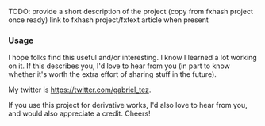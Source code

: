 TODO: provide a short description of the project (copy from fxhash project once ready)
link to fxhash project/fxtext article when present

### Usage

I hope folks find this useful and/or interesting. I know I learned a lot working
on it. If this describes you, I'd love to hear from you (in part to know whether
it's worth the extra effort of sharing stuff in the future).

My twitter is https://twitter.com/gabriel_tez.

If you use this project for derivative works, I'd also love to hear from you, and
would also appreciate a credit. Cheers!
